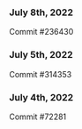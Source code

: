 ### July 8th, 2022

Commit #236430

### July 5th, 2022

Commit #314353


### July 4th, 2022

Commit #72281
